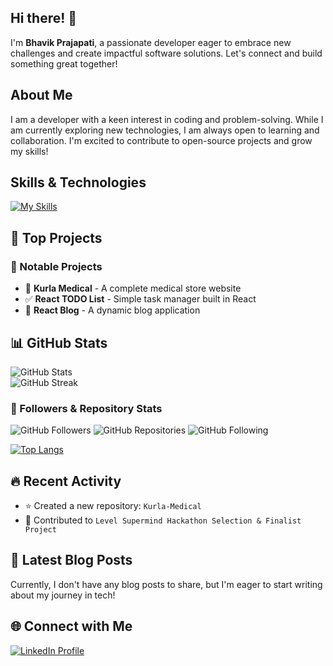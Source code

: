 ## Hi there! 👋

I'm **Bhavik Prajapati**, a passionate developer eager to embrace new challenges and create impactful software solutions. Let's connect and build something great together!

## About Me

I am a developer with a keen interest in coding and problem-solving. While I am currently exploring new technologies, I am always open to learning and collaboration. I'm excited to contribute to open-source projects and grow my skills!

## Skills & Technologies

[![My Skills](https://skillicons.dev/icons?i=git,html,css,react,nodejs,mongodb,express,cpp,github,appwrite,js,linux,mysql,npm,netlify,py,redux,vercel,unreal,tailwind&perline=8)](https://skillicons.dev)

## 🚀 Top Projects

### 📌 Notable Projects
- 🏥 **Kurla Medical** - A complete medical store website  
- ✅ **React TODO List** - Simple task manager built in React  
- 📝 **React Blog** - A dynamic blog application  

## 📊 GitHub Stats

![GitHub Stats](https://github-readme-stats.vercel.app/api?username=BhavikPrajapati18&show_icons=true&theme=radical)  
![GitHub Streak](https://github-readme-streak-stats.herokuapp.com/?user=BhavikPrajapati18&theme=radical)

### 📌 Followers & Repository Stats
![GitHub Followers](https://img.shields.io/github/followers/BhavikPrajapati18?label=Followers&style=flat&color=blue&logo=github)
![GitHub Repositories](https://img.shields.io/badge/Public%20Repos-15-blue?style=flat&logo=github)
![GitHub Following](https://img.shields.io/badge/Following-5-blue?style=flat&logo=github)

[![Top Langs](https://github-readme-stats.vercel.app/api/top-langs/?username=BhavikPrajapati18&theme=dark)](https://github.com/anuraghazra/github-readme-stats)


## 🔥 Recent Activity

- ⭐ Created a new repository: `Kurla-Medical`
- 🔄 Contributed to `Level Supermind Hackathon Selection & Finalist Project` 

## 📖 Latest Blog Posts

Currently, I don't have any blog posts to share, but I'm eager to start writing about my journey in tech!

## 🌐 Connect with Me

[![LinkedIn Profile](https://img.shields.io/badge/LinkedIn-BhavikPrajapati-0077B5?logo=linkedin&style=flat-square)](https://www.linkedin.com/in/bhavik-prajapati-001li)
